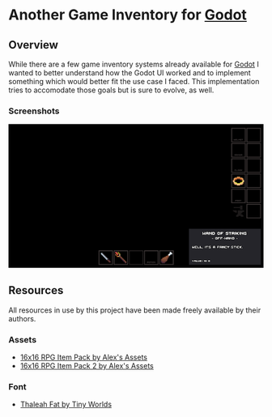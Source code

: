 # Another Game Inventory for  [Godot](https://godotengine.org/)

## Overview

While there are a few game inventory systems already available for [Godot](https://godotengine.org/) I wanted to better understand how the Godot UI worked and to implement something which would better fit the use case I faced.  This implementation tries to accomodate those goals but is sure to evolve, as well.

### Screenshots

![Screenshot](Images/inventory.png?raw=true)

## Resources

All resources in use by this project have been made freely available by their authors.

### Assets

 - [16x16 RPG Item Pack by Alex's Assets](https://alexs-assets.itch.io/16x16-rpg-item-pack)
 - [16x16 RPG Item Pack 2 by Alex's Assets](https://alexs-assets.itch.io/16x16-rpg-item-pack-2)

### Font

 - [Thaleah Fat by Tiny Worlds](https://tinyworlds.itch.io/free-pixel-font-thaleah)
